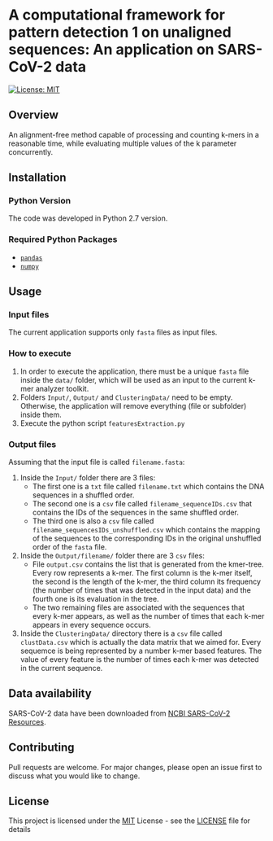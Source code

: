# A computational framework for pattern detection 1 on unaligned sequences: An application on SARS-CoV-2 data
 [![License: MIT](https://img.shields.io/badge/License-MIT-yellow.svg)](https://opensource.org/licenses/MIT)

## Overview
An alignment-free method capable of processing and counting k-mers in a reasonable time, while evaluating multiple values of the k parameter concurrently.

## Installation

### Python Version
The code was developed in Python 2.7 version.

### Required Python Packages
- [`pandas`](https://pandas.pydata.org/getting_started.html) 
- [`numpy`](https://numpy.org/install/)

## Usage

### Input files
The current application supports only `fasta` files as input files.

### How to execute
1. In order to execute the application, there must be a unique `fasta` file inside the `data/` folder, which will be used as an input to the current k-mer analyzer toolkit.
2. Folders `Input/`, `Output/` and `ClusteringData/` need to be empty. Otherwise, the application will remove everything (file or subfolder) inside them.
3. Execute the python script `featuresExtraction.py` 

### Output files
Assuming that the input file is called `filename.fasta`:

1. Inside the `Input/` folder there are 3 files:
   * The first one is a `txt` file called `filename.txt` which contains the DNA sequences in a shuffled order. 
   * The second one is a `csv` file called `filename_sequenceIDs.csv` that contains the IDs of the sequences in the same shuffled order. 
   * The third one is also a `csv` file called `filename_sequencesIDs_unshuffled.csv` which contains the mapping of the sequences to the corresponding IDs in the original unshuffled order of the `fasta` file.
2. Inside the `Output/filename/` folder there are 3 `csv` files: 
   * File `output.csv` contains the list that is generated from the kmer-tree. Every row represents a k-mer. The first column is the k-mer itself, the second is the length of the k-mer, the third column its frequency (the number of times that was detected in the input data) and the fourth one is its evaluation in the tree. 
   * The two remaining files are associated with the sequences that every k-mer appears, as well as the number of times that each k-mer appears in every sequence occurs.
3. Inside the `ClusteringData/` directory there is a `csv` file called `clustData.csv` which is actually the data matrix that we aimed for. Every sequemce is being represented by a number k-mer based features. The value of every feature is the number of times each k-mer was detected in the current sequence.

## Data availability 

SARS-CoV-2 data have been downloaded from [NCBI SARS-CoV-2 Resources](https://www.ncbi.nlm.nih.gov/sars-cov-2/).

## Contributing

Pull requests are welcome. For major changes, please open an issue first to discuss what you would like to change.

## License

This project is licensed under the [MIT](https://opensource.org/licenses/MIT) License - see the [LICENSE](LICENSE) file for details
